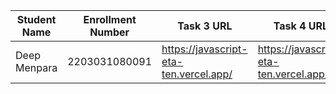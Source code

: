 | Student Name | Enrollment Number | Task 3 URL | Task 4 URL  | GitHub Repository URL |
|---|---|---|---|---|
|Deep Menpara   | 2203031080091   | https://javascript-eta-ten.vercel.app/ | https://javascript-eta-ten.vercel.app/ | https://github.com/Deep7133/javascript.git